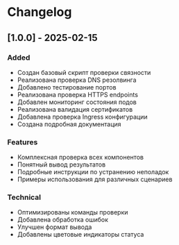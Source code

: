 # Changelog

## [1.0.0] -  2025-02-15

### Added
- Создан базовый скрипт проверки связности
- Реализована проверка DNS резолвинга
- Добавлено тестирование портов
- Реализована проверка HTTPS endpoints
- Добавлен мониторинг состояния подов
- Реализована валидация сертификатов
- Добавлена проверка Ingress конфигурации
- Создана подробная документация

### Features
- Комплексная проверка всех компонентов
- Понятный вывод результатов
- Подробные инструкции по устранению неполадок
- Примеры использования для различных сценариев

### Technical
- Оптимизированы команды проверки
- Добавлена обработка ошибок
- Улучшен формат вывода
- Добавлены цветовые индикаторы статуса